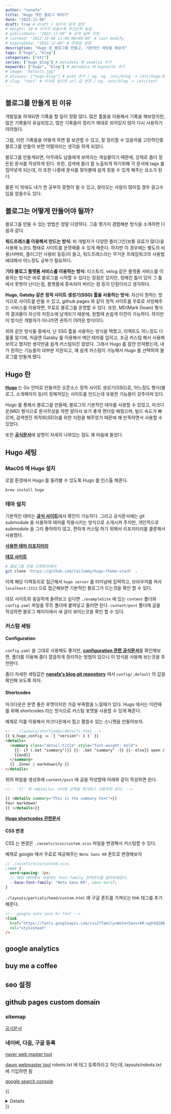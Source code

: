 ```yaml
---
author: "nanafa"
title: "Hugo 개인 블로그 제작기"
date: "2022-12-08"
draft: true # draft / 보이지 않게 설정
# weight: 10 # 숫자가 낮을수록 우선순위 높음
# publishDate: "2022-12-09" # 공개 날짜 지정
# lastmod: "2022-12-08 11:00:00+09:00" # last modify
# expiryDate: "2022-12-06" # 만료일 설정
description: "Hugo 로 블로그를 만들고, 기본적인 세팅을 해보자"
tags: ["hugo", "blog"]
categories: ["etc"]
series: ["hugo_blog"] # metadata 에 seeAlso 추가
keywords: ["hugo", "blog"] # metadata 에 keywords 추가
# image: "default.jpg"
# aliases: ["hugo-blog"] # path 추가 / eg. eg. /etc/blog -> /etc/hugo-blog
# slug: "test" # 이거로 넣으면 url 값 변경 / eg. /etc/blog -> /etc/test
---
```


## 블로그를 만들게 된 이유

개발일을 하게되면 기록을 할 일이 정말 많다. 많은 툴들을 이용해서 기록을 해보았지만, 많은 기록들이 유실되었고, 많은 기록들이 정리가 제대로 되어있지 않아
다시 사용하기 어려웠다.

그럼, 이런 기록들을 어떻게 하면 잘 보관할 수 있고, 잘 정리할 수 있을까를 고민하던중 블로그를 만들어 보면 어떨까라는 생각을 하게 되었다.

블로그를 만들게되면, 아무래도 남들에게 보여지는 게실물이기 때문에, 강제로 좀더 정돈된 문서를 작성하게 된다. 또한, 검색에 좀더 잘 노출되게 하기위해 각 문서에 tags 를 집어넣게 되는데, 이 또한 나중에 문서를 찾아볼때 쉽게 찾을 수 있게 해주는 요소가 된다.

물론 이 밖에도 내가 한 공부의 증명이 될 수 있고, 찾아오는 사람이 많아질 경우 광고수입을 얻을수도 있다.

## 블로그는 어떻게 만들어야 될까?

블로그를 만들 수 있는 방법은 정말 다양하다. 그중 몇가지 경험해본 방식을 소개하면 다음과 같다.

**워드프레스를 이용해서 만드는 방식:** 비 개발자가 다양한 플러그인(보통 유료가 많다)을 사용해 노코드 형태로 사이트를 운영해줄 수 있게 해준다. 하지만 이 경우에는 별도의 비용(서버비, 플러그인 사용비 등등)이 들고, 워드프레스라는 무거운 프레임워크의 사용법에대해서 어느정도 공부가 필요하다.

**기타 블로그 플랫폼 서비스를 이용하는 방식:** 티스토리, velog 같은 플랫폼 서비스를 이용하는 방식은 바로 블로그를 시작할 수 있다는 장점은 있지만, 정해진 틀이 있어 그 틀에서 못벗어 난다는점, 플랫폼에 종속되어 버리는 점 등이 단점이라고 생각하다.

**Hugo, Gatsby 같은 정적 사이트 생성기(SSG) 툴을 사용하는 방식:** 자신이 원하는 방식으로 사이트를 만들 수 있고, github pages 와 같이 정적 사이트를 무료로 서빙해주는 서비스를 이용하면, 무료로 블로그를 운영할 수 있다. 또한, MD(Mark Down) 형식의 결과물이 자신의 저장소에 남게되기 때문에, 원할때 손쉽게 이전이 가능하다. 하지만 이 방식은 개발자가 아니라면 권하기 어려운 방식이다.

위와 같은 방식들 중에서, 난 SSG 툴을 사용하는 방식을 택했고, 리엑트도 어느정도 다룰줄 알기에, 처음엔 Gatsby 를 이용해서 메인 테마를 입히고, 조금 커스텀 해서 사용해 보려고 했지만 생각만큼 쉽게 커스텀되진 않았다. 그래서 Hugo 를 잠깐 만져봤는데, 내가 원하는 기능들이 대부분 지원되고, 꽤 쉽게 커스텀이 가능해서 Hugo 를 선택하여 블로그를 만들게 됐다.

## Hugo 란

[**Hugo**](https://gohugo.io/) 는 Go 언어로 만들어진 오픈소스 정적 사이트 생성기(SSG)로, 어느정도 형식(블로그, 소개페이지 등)이 정해져있는 사이트를 만드는데 유용한 기능들이 갖추어져 있다.

Hugo 를 통해서 블로그를 만들때, 블로그의 기본적인 테마를 사용할 수 있었고, 마크다운(MD) 형식으로 문서작성을 하면 알아서 보기 좋게 랜더링 해줬으며, 빌드 속도가 빠르며, 검색엔진 최적화(SEO)를 위한 지원을 해주었기 때문에 꽤 만족하면서 사용할 수 있었다.

또한 [**공식문서**](https://gohugo.io/documentation/)에 설명이 자세히 나와있는 점도 꽤 마음에 들었다.

## Hugo 세팅

### MacOS 에 Hugo 설치

로컬 환경에서 Hugo 를 돌려볼 수 있도록 Hugo 를 인스톨 해준다.

```zsh
brew install hugo
```

### 테마 설치

기본적인 테마는 [**공식 사이트**](https://themes.gohugo.io/)에서 확인이 가능하다. 그리고 공식문서에는 git submodule 을 사용하여 테마를 적용시키는 방식으로 소개시켜 주지만, 개인적으로 submodule 을 그리 좋아하지 않고, 편하게 커스텀 하기 위해서 리포지터리를 클론해서 사용했다.

[**사용한 테마 리포지터리**](https://github.com/CaiJimmy/hugo-theme-stack-starter)

[**데모 사이트**](https://dev.stack.jimmycai.com/)

```zsh
# 블로그를 만들 디렉토리에서
git clone 'https://github.com/CaiJimmy/hugo-theme-stack' .
```

이제 해당 디렉토리로 접근해서 `hugo server` 를 터미널에 입력하고, 브라우저를 켜서 `localhost:1313` 으로 접근해보면 기본적인 블로그가 뜨는것을 확인 할 수 있다.

데모 사이트와 동일하게 돌려보고 싶다면 `./exampleSite` 에 있는 `content` 폴더와 `config.yaml` 파일을 루트 폴더에 붙여넣고 돌리면 된다.
`content/post` 폴더에 글을 작성하면 블로그 페이지에서 새 글이 보이는것을 확인 할 수 있다.

### 커스텀 세팅

#### Configuration

`config.yaml` 을 그대로 사용해도 좋지만, [**configuration 관련 공식문서**](https://gohugo.io/getting-started/configuration/)를 확인해보면, 폴더를 이용해 좀더 깔끔하게 정리하는 방법이 있으니 이 방식을 사용해 보는것을 추천한다.

좀더 자세한 세팅값은 [**nanafa's blog git repository**](https://github.com/Alfred0123/blog) 에서 `config/_default` 의 값을 확인해 보도록 하자.

#### Shortcodes

마크다운은 분명 좋은 포맷이지만 가끔 부족함을 느낄때가 있다. Hugo 에서는 이런때를 위해 shortcodes 라는 방식으로 커스텀 포맷을 사용할 수 있게 해준다.

예제로 이를 이용해서 마크다운에서 접고 펼칠수 있는 스니펫을 만들어보자.

```html
<!-- ./layouts/shortcodes/details.html -->
{{ $_hugo_config := `{ "version": 1 }` }}
<details>
  <summary class="detail-title" style="font-weight: bold">
    {{- if (.Get "summary")}} {{- .Get "summary" -}} {{- else}} open / close
    {{end}}
  </summary>
  {{ .Inner | markdownify }}
</details>
```

위의 파일을 생성후에 `content/post` 에 글을 작성할때 아래와 같이 작성하면 된다.

```markdown
<!-- '{{' 와 <details> 사이에 공백을 제거하고 사용하면 된다. -->

{{ <details summary="This is the summary text">}}
Your markdown!
{{ </details>}}
```

[**Hugo shortcodes 관련문서**](https://gohugo.io/content-management/shortcodes/)

#### CSS 변경

CSS 는 변경은 `./assets/scss/custom.scss` 파일을 변경해서 커스텀할 수 있다.

예제로 google 에서 무료로 제공해주는 `Noto Sans KR` 폰트로 변경해보자

```scss
// ./assets/scss/custom.scss
:root {
  word-spacing: 2px;
  // 해당 테마에서 사용하는 font-family 전역변수를 덮어씌워준다.
  --base-font-family: "Noto Sans KR", sans-serif;
}
```

`./layouts/partials/head/custom.html` 에 구글 폰트를 가져오는 link 태그를 추가해준다.

```html
<!-- google noto sans kr font -->
<link
  href="https://fonts.googleapis.com/css2?family=Noto+Sans+KR:wght@100;300;400;500;700;900&display=swap"
  rel="stylesheet"
/>
```

## google analytics

## buy me a coffee

## seo 설정

## github pages custom domain

### sitemap

[공식문서](https://gohugo.io/templates/sitemap-template/)

### 네이버, 다음, 구글 등록

[naver web master tool](https://searchadvisor.naver.com/)

[daum webmaster tool](https://webmaster.daum.net/)
robots.txt 에 태그 등록하라고 하는데, layouts/robots.txt 에 기입하면 됨

[google search console](https://search.google.com/search-console/about)

{{<details summary="This is the summary text">}}
Your markdown!
{{</details>}}
